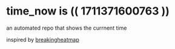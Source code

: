 # time_now is (( 1711371600763 ))

an automated repo that shows the currnent time

inspired by [breakingheatmap](https://github.com/breakingheatmap/breakingheatmap)